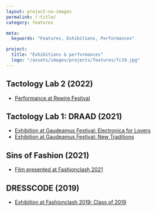 ```yaml
---
layout: project-no-images
permalink: /:title/
category: features

meta:
  keywords: "Features, Exhibitions, Performances"

project:
  title: "Exhibitions & performances"
  logo: "/assets/images/projects/features/fc19.jpg"
---
```


<aside markdown="1">

## Tactology Lab 2 (2022)
- [Performance at Rewire Festival](https://www.rewirefestival.nl/artist/tactology-lab)

## Tactology Lab 1: DRAAD (2021)
- [Exhibition at Gaudeamus Festival: Electronica for Lovers](https://gaudeamus.nl/events/electronica-for-lovers-dag-1/tactology-lab/)
- [Exhibition at Gaudeamus Festival: New Traditions](https://www.podiumhogewoerd.nl/gaudeamus-new-traditions)

## Sins of Fashion (2021)
- [Film presented at Fashionclash 2021](https://www.fashionclash.nl/fcf-2021/category/Recap)

## DRESSCODE (2019)
- [Exhibition at Fashionclash 2019: Class of 2019](https://www.fashionclash.nl/fcf-2019/2019/6/19/fashionclash-festival-2019-participants)

</aside>